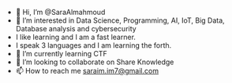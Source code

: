 - 👋 Hi, I’m @SaraAlmahmoud
- 👀 I’m interested in Data Science, Programming, AI, IoT, Big Data, Database analysis and cybersecurity
-  I like learning and I am a fast learner.
-  I speak 3 languages and I am learning the forth.
- 🌱 I’m currently learning CTF
- 💞️ I’m looking to collaborate on Share Knowledge 
- 📫 How to reach me saraim.im7@gmail.com

<!---
SaraAlmahmoud/SaraAlmahmoud is a ✨ special ✨ repository because its `README.md` (this file) appears on your GitHub profile.
You can click the Preview link to take a look at your changes.
--->
